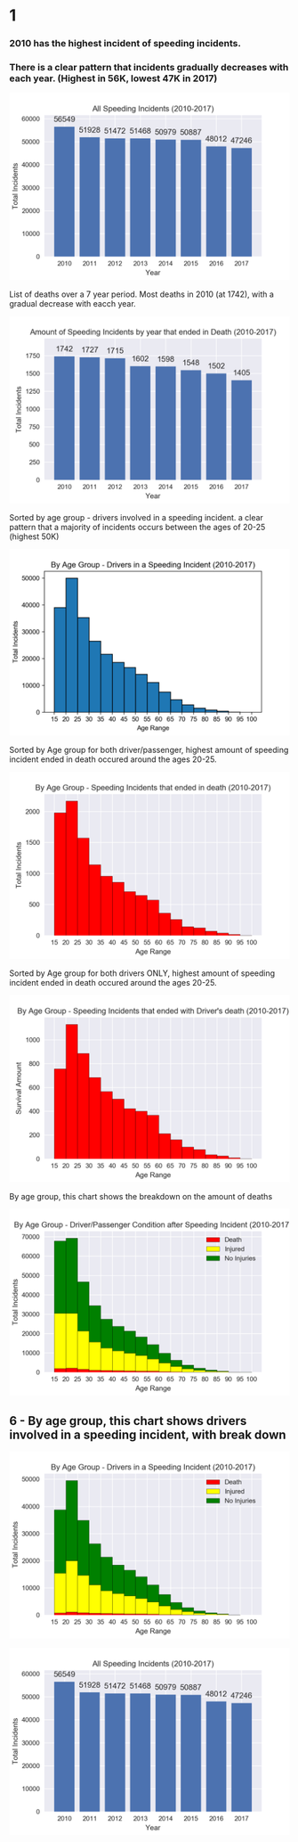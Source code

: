
# 1
### 2010 has the highest incident of speeding incidents. 
### There is a clear pattern that incidents gradually decreases with each year. (Highest in 56K, lowest 47K in 2017)
![alt text](https://github.com/greenwoodgiant/Traffic-Study/blob/master/Graphs-Demographic/All%20Speeding%20Incidents%20(2010-2017).png)



List of deaths over a 7 year period. Most deaths in 2010 (at 1742), with a gradual decrease with eacch year.


![alt text](https://github.com/greenwoodgiant/Traffic-Study/blob/master/Graphs-Demographic/Amount%20of%20Speeding%20Incidents%20by%20year%20that%20ended%20in%20Death%20(2010-2017).png)


Sorted by age group - drivers involved in a speeding incident. a clear pattern that a majority of incidents occurs between the ages of 20-25 (highest 50K)

![alt text](https://github.com/greenwoodgiant/Traffic-Study/blob/master/Graphs-Demographic/By%20Age%20Group%20-%20Drivers%20in%20a%20Speeding%20Incident%20(2010-2017).png)


Sorted by Age group for both driver/passenger, highest amount of speeding incident ended in death occured around the ages 20-25.

![alt text](https://github.com/greenwoodgiant/Traffic-Study/blob/master/Graphs-Demographic/By%20Age%20Group%20-%20Speeding%20Incidents%20that%20ended%20in%20death%20(2010-2017).png)


Sorted by Age group for both drivers ONLY, highest amount of speeding incident ended in death occured around the ages 20-25.

![alt text](https://github.com/greenwoodgiant/Traffic-Study/blob/master/Graphs-Demographic/By%20Age%20Group%20-%20Speeding%20Incidents%20that%20ended%20with%20Driver's%20death%20(2010-2017).png)


By age group, this chart shows the breakdown on the amount of deaths 

![alt text](https://github.com/greenwoodgiant/Traffic-Study/blob/master/Graphs-Demographic/By%20Age%20Group%20and%20Condition%20-%20Driver%20and%20Passenger%20Condition%20after%20Speeding%20Incident%20(2010-2017).png)


## 6 - By age group, this chart shows drivers involved in a speeding incident, with break down 

![alt text](https://github.com/greenwoodgiant/Traffic-Study/blob/master/Graphs-Demographic/By%20Age%20Group%20and%20Condition%20-%20Drivers%20in%20a%20Speeding%20Incident%20(2010-2017).png)

![alt text](https://github.com/greenwoodgiant/Traffic-Study/blob/master/Graphs-Demographic/All%20Speeding%20Incidents%20(2010-2017).png)
